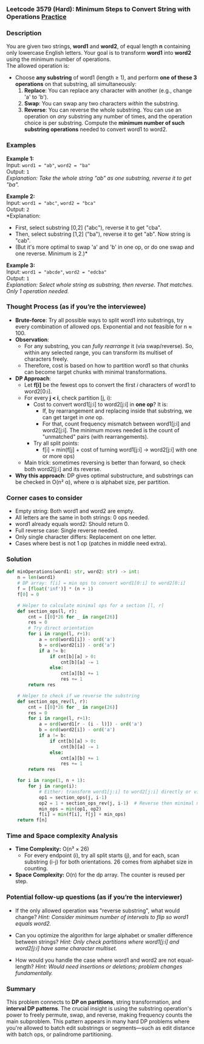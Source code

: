 ### Leetcode 3579 (Hard): Minimum Steps to Convert String with Operations [Practice](https://leetcode.com/problems/minimum-steps-to-convert-string-with-operations)

### Description  
You are given two strings, **word1** and **word2**, of equal length **n** containing only lowercase English letters. Your goal is to transform **word1** into **word2** using the minimum number of operations.  
The allowed operation is:  
- Choose **any substring** of word1 (length ≥ 1), and perform **one of these 3 operations** on that substring, all simultaneously:
    1. **Replace**: You can replace any character with another (e.g., change 'a' to 'b').
    2. **Swap**: You can swap any two characters *within* the substring.
    3. **Reverse**: You can reverse the whole substring.
You can use an operation on *any* substring any number of times, and the operation choice is per substring. Compute the **minimum number of such substring operations** needed to convert word1 to word2.

### Examples  

**Example 1:**  
Input: `word1 = "ab"`, `word2 = "ba"`  
Output: `1`  
*Explanation: Take the whole string "ab" as one substring, reverse it to get "ba".*

**Example 2:**  
Input: `word1 = "abc"`, `word2 = "bca"`  
Output: `2`  
*Explanation:  
- First, select substring [0,2] ("abc"), reverse it to get "cba".  
- Then, select substring [1,2] ("ba"), reverse it to get "ab". Now string is "cab".  
- (But it's more optimal to swap 'a' and 'b' in one op, or do one swap and one reverse. Minimum is 2.)*

**Example 3:**  
Input: `word1 = "abcde"`, `word2 = "edcba"`  
Output: `1`  
*Explanation: Select whole string as substring, then reverse. That matches. Only 1 operation needed.*

### Thought Process (as if you’re the interviewee)  
- **Brute-force**: Try all possible ways to split word1 into substrings, try every combination of allowed ops. Exponential and not feasible for n ≈ 100.
- **Observation**:  
    - For any substring, you can *fully rearrange* it (via swap/reverse). So, within any selected range, you can transform its multiset of characters freely.
    - Therefore, cost is based on how to partition word1 so that chunks can become target chunks with minimal transformations.
- **DP Approach**:  
    - Let **f[i]** be the fewest ops to convert the first *i* characters of word1 to word2[0:i].
    - For every **j < i**, check partition [j, i):
        - Cost to convert word1[j:i] to word2[j:i] in **one op**? It is:
            - If, by rearrangement and replacing inside that substring, we can get target in *one* op.
            - For that, count frequency mismatch between word1[j:i] and word2[j:i]. The minimum moves needed is the count of "unmatched" pairs (with rearrangements).
        - Try all split points:
            - f[i] = min(f[j] + cost of turning word1[j:i] → word2[j:i] with one or more ops)
    - Main trick: sometimes reversing is better than forward, so check both word2[j:i] and its reverse.
- **Why this approach**: DP gives optimal substructure, and substrings can be checked in O(n² α), where α is alphabet size, per partition.

### Corner cases to consider  
- Empty string: Both word1 and word2 are empty.
- All letters are the same in both strings: 0 ops needed.
- word1 already equals word2: Should return 0.
- Full reverse case: Single reverse needed.
- Only single character differs: Replacement on one letter.
- Cases where best is not 1 op (patches in middle need extra).

### Solution

```python
def minOperations(word1: str, word2: str) -> int:
    n = len(word1)
    # DP array: f[i] = min ops to convert word1[0:i] to word2[0:i]
    f = [float('inf')] * (n + 1)
    f[0] = 0

    # Helper to calculate minimal ops for a section [l, r]
    def section_ops(l, r):
        cnt = [[0]*26 for _ in range(26)]
        res = 0
        # Try direct orientation
        for i in range(l, r+1):
            a = ord(word1[i]) - ord('a')
            b = ord(word2[i]) - ord('a')
            if a != b:
                if cnt[b][a] > 0:
                    cnt[b][a] -= 1
                else:
                    cnt[a][b] += 1
                    res += 1
        return res

    # Helper to check if we reverse the substring
    def section_ops_rev(l, r):
        cnt = [[0]*26 for _ in range(26)]
        res = 0
        for i in range(l, r+1):
            a = ord(word1[r - (i - l)]) - ord('a')
            b = ord(word2[i]) - ord('a')
            if a != b:
                if cnt[b][a] > 0:
                    cnt[b][a] -= 1
                else:
                    cnt[a][b] += 1
                    res += 1
        return res

    for i in range(1, n + 1):
        for j in range(i):
            # Either: transform word1[j:i] to word2[j:i] directly or via reverse
            op1 = section_ops(j, i-1)
            op2 = 1 + section_ops_rev(j, i-1)  # Reverse then minimal moves
            min_ops = min(op1, op2)
            f[i] = min(f[i], f[j] + min_ops)
    return f[n]
```

### Time and Space complexity Analysis  

- **Time Complexity:** O(n³ × 26)  
    - For every endpoint (i), try all split starts (j), and for each, scan substring (i-j) for both orientations. 26 comes from alphabet size in counting.
- **Space Complexity:** O(n) for the dp array. The counter is reused per step.

### Potential follow-up questions (as if you’re the interviewer)  

- If the only allowed operation was "reverse substring", what would change?
  *Hint: Consider minimum number of intervals to flip so word1 equals word2.*

- Can you optimize the algorithm for large alphabet or smaller difference between strings?
  *Hint: Only check partitions where word1[j:i] and word2[j:i] have same character multiset.*

- How would you handle the case where word1 and word2 are not equal-length?
  *Hint: Would need insertions or deletions; problem changes fundamentally.*

### Summary
This problem connects to **DP on partitions**, string transformation, and **interval DP patterns**. The crucial insight is using the substring operation's power to freely permute, swap, and reverse, making frequency counts the main subproblem. This pattern appears in many hard DP problems where you're allowed to batch edit substrings or segments—such as edit distance with batch ops, or palindrome partitioning.